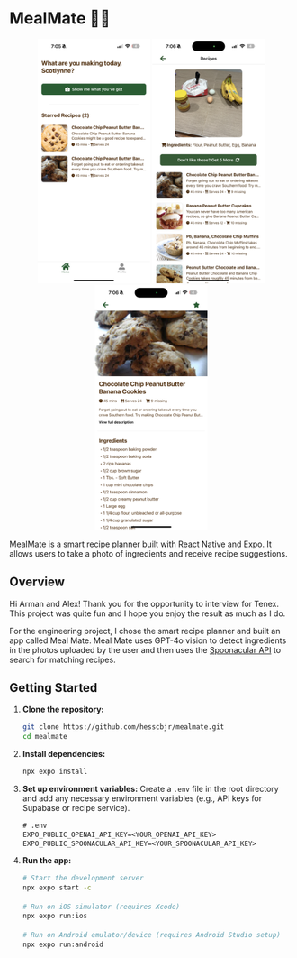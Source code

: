 # MealMate 🍳📸

<p align="center">
  <img src="assets/images/home.png" width="200"/> 
  <img src="assets/images/preview.png" width="200"/>
  <img src="assets/images/recipe.png" width="200"/>
</p>

MealMate is a smart recipe planner built with React Native and Expo. It allows users to take a photo of ingredients and receive recipe suggestions.

## Overview

Hi Arman and Alex! Thank you for the opportunity to interview for Tenex. This project was quite fun and I hope you enjoy the result as much as I do.

For the engineering project, I chose the smart recipe planner and built an app called Meal Mate. Meal Mate uses GPT-4o vision to detect ingredients in the photos uploaded by the user and then uses the [Spoonacular API](https://spoonacular.com/food-api) to search for matching recipes.

## Getting Started

1.  **Clone the repository:**
    ```bash
    git clone https://github.com/hesscbjr/mealmate.git
    cd mealmate
    ```
2.  **Install dependencies:**
    ```bash
    npx expo install
    ```
3.  **Set up environment variables:**
    Create a `.env` file in the root directory and add any necessary environment variables (e.g., API keys for Supabase or recipe service).
    ```dotenv
    # .env
    EXPO_PUBLIC_OPENAI_API_KEY=<YOUR_OPENAI_API_KEY>
    EXPO_PUBLIC_SPOONACULAR_API_KEY=<YOUR_SPOONACULAR_API_KEY>
    ```
4.  **Run the app:**

    ```bash
    # Start the development server
    npx expo start -c

    # Run on iOS simulator (requires Xcode)
    npx expo run:ios

    # Run on Android emulator/device (requires Android Studio setup)
    npx expo run:android
    ```
